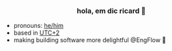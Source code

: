 <h3 align="center">hola, em dic ricard 👋</h3>

- pronouns: [he/him](http://pronoun.is/he)
- based in [UTC+2](https://time.is/UTC+2)
- making building software more delightful @EngFlow 🧰
